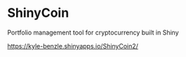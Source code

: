 # ShinyCoin
Portfolio management tool for cryptocurrency built in Shiny

https://kyle-benzle.shinyapps.io/ShinyCoin2/
